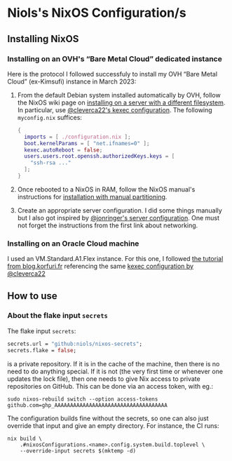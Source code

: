 Niols's NixOS Configuration/s
=============================

Installing NixOS
----------------

### Installing on an OVH's “Bare Metal Cloud” dedicated instance

Here is the protocol I followed successfuly to install my OVH “Bare Metal Cloud”
(ex-Kimsufi) instance in March 2023:

1. From the default Debian system installed automatically by OVH, follow the
   NixOS wiki page on [installing on a server with a different
   filesystem][install-server]. In particular, use [@cleverca22's kexec
   configuration][cleverca22-kexec]. The following `myconfig.nix` suffices:
   ```nix
   {
     imports = [ ./configuration.nix ];
     boot.kernelParams = [ "net.ifnames=0" ];
     kexec.autoReboot = false;
     users.users.root.openssh.authorizedKeys.keys = [
       "ssh-rsa ..."
     ];
   }
   ```

2. Once rebooted to a NixOS in RAM, follow the NixOS manual's instructions for
   [installation with manual partitioning][install-manual].

3. Create an appropriate server configuration. I did some things manually but I
   also got inspired by [@jonringer's server configuration][jonringer-config].
   One must not forget the instructions from the first link about networking.

[install-server]: https://web.archive.org/web/20230322224506/https://nixos.wiki/wiki/Install_NixOS_on_a_Server_With_a_Different_Filesystem
[cleverca22-kexec]: https://github.com/cleverca22/nix-tests/tree/2ba968302208ff0c17d555317c11fd3f06e947e2/kexec
[install-manual]: https://web.archive.org/web/20230325142657/https://nixos.org/manual/nixos/stable/index.html#sec-installation-manual-partitioning
[jonringer-config]: https://github.com/jonringer/server-configuration/blob/6c0e8b85dfd99c40bb72c5825bbf259a85d9f18d/configuration.nix

### Installing on an Oracle Cloud machine

I used an VM.Standard.A1.Flex instance. For this one, I followed [the tutorial
from blog.korfuri.fr] referencing the same [kexec configuration by
@cleverca22][cleverca22-kexec]

[the tutorial from blog.korfuri.fr]: https://web.archive.org/web/20230322224448/https://blog.korfuri.fr/posts/2022/08/nixos-on-an-oracle-free-tier-ampere-machine/

How to use
----------

### About the flake input `secrets`

The flake input `secrets`:

```nix
secrets.url = "github:niols/nixos-secrets";
secrets.flake = false;
```

is a private repository. If it is in the cache of the machine, then
there is no need to do anything special. If it is not (the very first
time or whenever one updates the lock file), then one needs to give
Nix access to private repositories on GitHub. This can be done via an
access token, with eg.:

```
sudo nixos-rebuild switch --option access-tokens github.com=ghp_AAAAAAAAAAAAAAAAAAAAAAAAAAAAAAAAAAAA
```

The configuration builds fine without the secrets, so one can also just override
that input and give an empty directory. For instance, the CI runs:

```
nix build \
    .#nixosConfigurations.<name>.config.system.build.toplevel \
    --override-input secrets $(mktemp -d)
```
